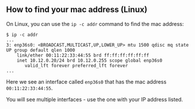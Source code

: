 ## How to find your mac address (Linux)

On Linux, you can use the `ip -c addr` command to find the mac address:

```
$ ip -c addr
...
3: enp36s0: <BROADCAST,MULTICAST,UP,LOWER_UP> mtu 1500 qdisc mq state UP group default qlen 1000
    link/ether 00:11:22:33:44:55 brd ff:ff:ff:ff:ff:ff
    inet 10.12.0.20/24 brd 10.12.0.255 scope global enp36s0
       valid_lft forever preferred_lft forever
...
```

Here we see an interface called `enp36s0` that has the mac address `00:11:22:33:44:55`.

You will see multiple interfaces - use the one with your IP address listed.
